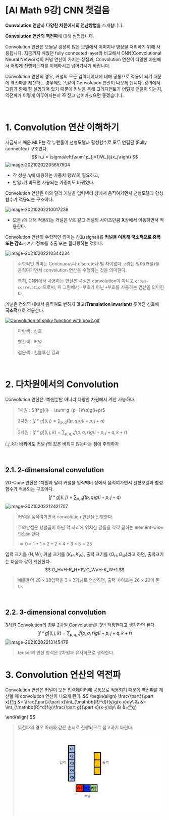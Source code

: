 # [AI Math 9강] CNN 첫걸음

**Convolution 연산**과 **다양한 차원에서의 연산방법**을 소개합니다.

**Convolution 연산의 역전파**에 대해 설명합니다.



Convolution 연산은 오늘날 굉장히 많은 모델에서 이미지나 영상을 처리하기 위해 사용됩니다. 지금까지 배웠던 fully connected layer와 비교해서 CNN(Convolutional Neural Network)의 커널 연산이 가지는 장점과, Convolution 연산이 다양한 차원에서 어떻게 진행되는지를 이해하시고 넘어가시기 바랍니다.

Convolution 연산의 경우, 커널의 모든 입력데이터에 대해 공통으로 적용이 되기 때문에 역전파를 계산하는 경우에도 똑같이 Convolution 연산이 나오게 됩니다. 강의에서 그림과 함께 잘 설명되어 있기 때문에 커널을 통해 그레디언트가 어떻게 전달이 되는지, 역전파가 어떻게 이루어지는지 꼭 짚고 넘어가셨으면 좋겠습니다.

<br>



# 1. Convolution 연산 이해하기

지금까지 배운 MLP는 각 뉴런들이 선형모델과 활성함수로 모두 연결된 (Fully connected) 구조였다. 
$$
h_i = \sigma\left(\sum^p_{j=1}W_{ij}x_j\right)
$$
![image-20210202205657504](https://user-images.githubusercontent.com/38639633/106603157-4794b480-65a1-11eb-8e40-7edb356206ca.png)

- 각 성분 $h_i$에 대응하는 가중치 행$W_i$이 필요하고, 
- 만일 $i$가 바뀌면 사용되는 가중치도 바뀌었다. 

Convolution 연산은 이와 달리 커널을 입력벡터 상에서 움직여가면서 선형모델과 합성함수가 적용되는 구조이다. 

![image-20210202210017239](https://user-images.githubusercontent.com/38639633/106603160-48c5e180-65a1-11eb-8518-b48732b6850e.png)

- 모든 $i$에 대해 적용되는 커널은 $V$로 같고 커널의 사이즈만큼 $\mathbf{X}$상에서 이동하면서 적용한다.



Convolution 연산의 수학적인 의미는 신호(signal)를 **커널을 이용해 국소적으로 증폭 또는 감소**시켜서 정보를 추출 또는 필터링하는 것이다. 

![image-20210202210344234](https://user-images.githubusercontent.com/38639633/106603162-495e7800-65a1-11eb-9152-8ccfe49e7b9a.png)

> 수학적인 의미는 Continuous나 discrete나 별 차이없다. $z$라는 필터(커널)을 움직여가면서 convolution 연산을 수행하는 것을 의미한다. 
>
> 특히, CNN에서 사용하는 연산은 사실은 convolution이 아니고 `cross-correlation`으로써, 위 그림에서 `-`부호가 아닌 `+`부호를 사용하는 연산을 의미한다. 



커널은 정의역 내에서 움직여도 변하지 않고(**Translation invariant**) 주어진 신호에 **국소적**으로 적용한다. 

<p><a href="https://commons.wikimedia.org/wiki/File:Convolution_of_spiky_function_with_box2.gif#/media/File:Convolution_of_spiky_function_with_box2.gif">
    <img src="https://upload.wikimedia.org/wikipedia/commons/b/b9/Convolution_of_spiky_function_with_box2.gif" alt="Convolution of spiky function with box2.gif"></a>

> 파란색 : 신호
>
> 빨간색 : 커널
>
> 검은색 : 컨볼루션 결과



<br>



# 2. 다차원에서의 Convolution

Convolution 연산은 1차원뿐만 아니라 다양한 차원에서 계산 가능하다. 

> 1차원 : $[f*g](i) = \sum^g_{p=1}f(p)g(i+p)$
>
> 2차원 :  $[f*g](i,j) = \sum_{p,q}f(p,q)g(i+p, j+q)$
>
> 3차원 :  $[f*g](i,j,k) = \sum_{p,q,r}f(p,q,r)g(i+p, j+q,k+r)$

$i,j,k$가 바뀌어도 커널 $f$의 값은 바뀌지 않는다는 점에 주의하자

<br>



## 2.1. 2-dimensional convolution

2D-Conv 연산은 1차원과 달리 커널을 입력벡터 상에서 움직여가면서 선형모델과 합성함수가 적용되는 구조이다. 
$$
[f*g](i,j) = \sum_{p,q}f(p,q)g(i+p, j+q)
$$
![image-20210202212421707](https://user-images.githubusercontent.com/38639633/106603163-495e7800-65a1-11eb-8aa0-7256e8bfcfac.png)

> 커널을 움직여가면서 convolution 연산을 진행한다.
>
> 주의할점은 행렬곱이 아닌 각 자리에 위치한 값들을 각각 곱하는 element-wise 연산을 한다. 
>
> $\Rightarrow 0\times 1+ 1\times 2 +2\times 4+ 3 \times5 =25$



입력 크기를 $(H,W)$, 커널 크기를 $(K_H, K_W)$, 출력 크기를 $(O_H, O_W)$라고 하면, 출력크기는 다음과 같이 계산한다. 
$$
O_H=H-K_H+1\\
O_W=H-K_W+1
$$

> 예를들어 $28\times 28$입력을 $3\times 3$커널로 연산하면, 출력 사이즈는 $26\times 26$이 된다.



<br>



## 2.2. 3-dimensional convolution

3차원 Convolution의 경우 2차원 Convolution을 3번 적용한다고 생각하면 된다. 
$$
[f*g](i,j,k) = \sum_{p,q,r}f(p,q,r)g(i+p, j+q,k+r)
$$
![image-20210202213145479](https://user-images.githubusercontent.com/38639633/106603164-49f70e80-65a1-11eb-99de-f374e06830fd.png)

> tensor의 연산 방식은 2차원과 유사하므로 생략한다. 



# 3. Convolution 연산의 역전파

Convolution 연산은 커널이 모든 입력데이터에 공통으로 적용되기 때문에 역전파를 계산할 때 convolution 연산이 나오게 된다. 
$$
\begin{align}
\frac{\part}{\part x}[f*g](x)
&= \frac{\part}{\part x}\int_{\mathbb{R}^d}f(y)g(x-y)dy\\
&\\
&= \int_{\mathbb{R}^d}f(y)\frac{\part g}{\part x}(x-y)dy\\
&\\
&=[f*g'](x)

\end{align}
$$

>  역전파의 경우 아래와 같은 순서로 진행되므로 참고하기 바란다. 
>
> ![convolution](../../assets/img/boostcamp/convolution.gif)

